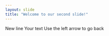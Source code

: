 ```yaml
---
layout: slide
title: "Welcome to our second slide!"
---
```

New line 
Your text
Use the left arrow to go back
